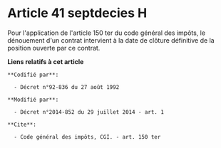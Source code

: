 # Article 41 septdecies H

Pour l'application de l'article 150 ter du code général des impôts, le dénouement d'un contrat intervient à la date de
clôture définitive de la position ouverte par ce contrat.

**Liens relatifs à cet article**

	**Codifié par**:

	  - Décret n°92-836 du 27 août 1992

	**Modifié par**:

	  - Décret n°2014-852 du 29 juillet 2014 - art. 1

	**Cite**:

	  - Code général des impôts, CGI. - art. 150 ter
